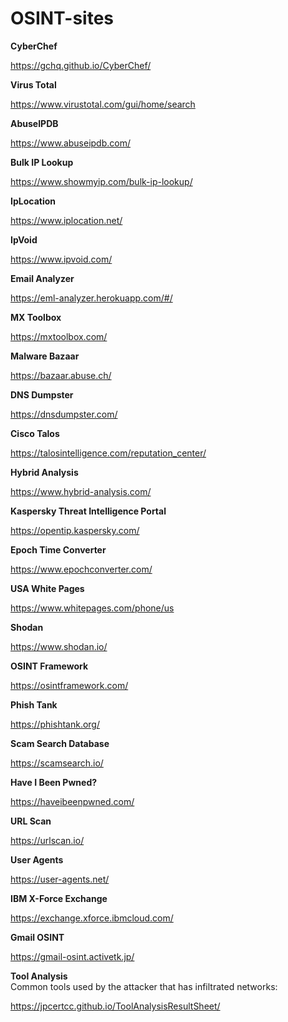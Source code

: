 # OSINT-sites

**CyberChef**

https://gchq.github.io/CyberChef/

**Virus Total**

https://www.virustotal.com/gui/home/search

**AbuseIPDB**

https://www.abuseipdb.com/

**Bulk IP Lookup**

https://www.showmyip.com/bulk-ip-lookup/

**IpLocation**

https://www.iplocation.net/

**IpVoid**

https://www.ipvoid.com/

**Email Analyzer**

https://eml-analyzer.herokuapp.com/#/

**MX Toolbox**

https://mxtoolbox.com/

**Malware Bazaar**

https://bazaar.abuse.ch/

**DNS Dumpster**

https://dnsdumpster.com/

**Cisco Talos**

https://talosintelligence.com/reputation_center/

**Hybrid Analysis**

https://www.hybrid-analysis.com/

**Kaspersky Threat Intelligence Portal**

https://opentip.kaspersky.com/

**Epoch Time Converter**

https://www.epochconverter.com/

**USA White Pages**

https://www.whitepages.com/phone/us

**Shodan**

https://www.shodan.io/

**OSINT Framework**

https://osintframework.com/

**Phish Tank**

https://phishtank.org/

**Scam Search Database**

https://scamsearch.io/

**Have I Been Pwned?**

https://haveibeenpwned.com/

**URL Scan**

https://urlscan.io/

**User Agents**

https://user-agents.net/

**IBM  X-Force Exchange**

https://exchange.xforce.ibmcloud.com/

**Gmail OSINT**

https://gmail-osint.activetk.jp/

**Tool Analysis**  
Common tools used by the attacker that has infiltrated networks: 

https://jpcertcc.github.io/ToolAnalysisResultSheet/


